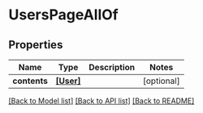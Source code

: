 # UsersPageAllOf


## Properties
Name | Type | Description | Notes
------------ | ------------- | ------------- | -------------
**contents** | [**[User]**](User.md) |  | [optional] 

[[Back to Model list]](../README.md#documentation-for-models) [[Back to API list]](../README.md#documentation-for-api-endpoints) [[Back to README]](../README.md)


